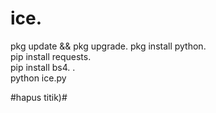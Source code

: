 # ice.   
pkg update && pkg upgrade.
pkg install python.        
pip install requests.       
 pip install bs4.      .      
 python ice.py






#hapus titik)#
